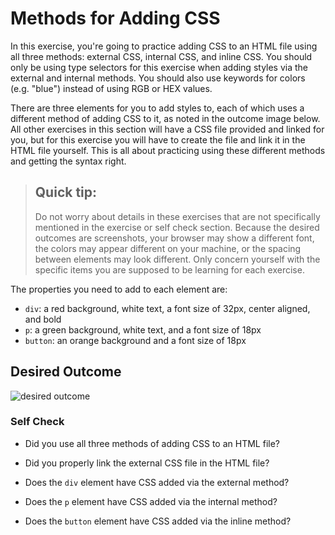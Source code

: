 # Methods for Adding CSS
In this exercise, you're going to practice adding CSS to an HTML file using all three methods: external CSS, internal CSS, and inline CSS. You should only be using type selectors for this exercise when adding styles via the external and internal methods. You should also use keywords for colors (e.g. "blue") instead of using RGB or HEX values.

There are three elements for you to add styles to, each of which uses a different method of adding CSS to it, as noted in the outcome image below. All other exercises in this section will have a CSS file provided and linked for you, but for this exercise you will have to create the file and link it in the HTML file yourself. This is all about practicing using these different methods and getting the syntax right.

> ## Quick tip:
> Do not worry about details in these exercises that are not specifically mentioned in the exercise or self check section. Because the desired outcomes are screenshots, your browser may show a different font, the colors may appear different on your machine, or the spacing between elements may look different. Only concern yourself with the specific items you are supposed to be learning for each exercise.

The properties you need to add to each element are:

* `div`: a red background, white text, a font size of 32px, center aligned, and bold
* `p`: a green background, white text, and a font size of 18px
* `button`: an orange background and a font size of 18px

## Desired Outcome
![desired outcome](./desired-outcome.png)


### Self Check
- Did you use all three methods of adding CSS to an HTML file?

- Did you properly link the external CSS file in the HTML file?
    <!-- css (styles.css) file is properly linked to html file, placed within the <head> tags -->

- Does the `div` element have CSS added via the external method?
    <!-- div element was added using a external css file (styles.css) -->

- Does the `p` element have CSS added via the internal method?
<!-- CSS was added to the (p) element, created within the <head> tags, using the internal method with <style> tags-->

- Does the `button` element have CSS added via the inline method? 
    <!-- (Button) has black text color and orange background with font size set to 18px using inline method -->